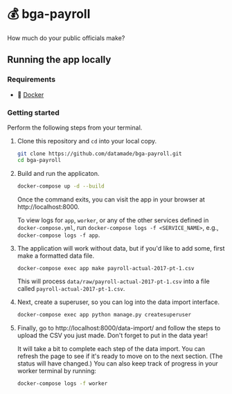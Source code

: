 # 💰 bga-payroll

How much do your public officials make?

## Running the app locally

### Requirements

- 🐳 [Docker](https://hub.docker.com/search/?type=edition&offering=community)

### Getting started

Perform the following steps from your terminal.

1. Clone this repository and `cd` into your local copy.

    ```bash
    git clone https://github.com/datamade/bga-payroll.git
    cd bga-payroll
    ```
2. Build and run the applicaton.

    ```bash
    docker-compose up -d --build
    ```

    Once the command exits, you can visit the app in your browser at
    http://localhost:8000.

    To view logs for `app`, `worker`, or any of the other services defined in
    `docker-compose.yml`, run `docker-compose logs -f <SERVICE_NAME>`, e.g.,
    `docker-compose logs -f app`.

3. The application will work without data, but if you'd like to add some,
first make a formatted data file.

    ```bash
    docker-compose exec app make payroll-actual-2017-pt-1.csv
    ```

    This will process `data/raw/payroll-actual-2017-pt-1.csv` into a file called `payroll-actual-2017-pt-1.csv`.

4. Next, create a superuser, so you can log into the data import interface.

    ```bash
    docker-compose exec app python manage.py createsuperuser
    ```

5. Finally, go to http://localhost:8000/data-import/ and follow the steps to upload the CSV you just made. Don't forget to put in the data year!

    It will take a bit to complete each step of the data import. You can refresh the page to see if it's ready to move on to the next section. (The status will have changed.) You can also keep track of progress in your worker terminal by running:

    ```bash
    docker-compose logs -f worker
    ```
